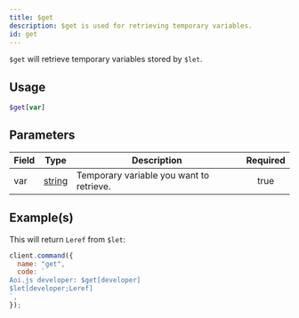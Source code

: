 ```yaml
---
title: $get
description: $get is used for retrieving temporary variables.
id: get
---
```


`$get` will retrieve temporary variables stored by `$let`.

## Usage

```php
$get[var]
```

## Parameters

| Field | Type                                                                                              | Description                              | Required |
| ----- | ------------------------------------------------------------------------------------------------- | ---------------------------------------- | :------: |
| var   | [string](https://developer.mozilla.org/en-US/docs/Web/JavaScript/Reference/Global_Objects/String) | Temporary variable you want to retrieve. |   true   |

## Example(s)

This will return `Leref` from `$let`:

```javascript
client.command({
  name: "get",
  code: `
Aoi.js developer: $get[developer]
$let[developer;Leref]
`,
});
```
